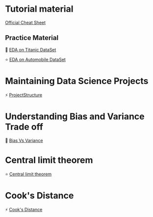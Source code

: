 # Tutorial material

[Official Cheat Sheet](https://github.com/pandas-dev/pandas/blob/master/doc/cheatsheet/Pandas_Cheat_Sheet.pdf)

## Practice Material

:star2: [EDA on Titanic DataSet](https://github.com/TarekDib03/titanic-EDA/blob/master/Titanic%20-%20Project.ipynb)

:star: [EDA on Automobile DataSet](https://github.com/rushabh-mehta/EDA-on-Automobile-Dataset/blob/master/AutomobileEDA.ipynb)

# Maintaining Data Science Projects

:zap: [ProjectStructure](https://drivendata.github.io/cookiecutter-data-science/)

# Understanding Bias and Variance Trade off

:star2: [Bias Vs Variance](http://scott.fortmann-roe.com/docs/BiasVariance.html)

# Central limit theorem

:star: [Central limit theorem](http://demonstrations.wolfram.com/CentralLimitTheoremForTheContinuousUniformDistribution/)

# Cook's Distance

:zap: [Cook's Distance](https://www.statisticshowto.datasciencecentral.com/cooks-distance/)


